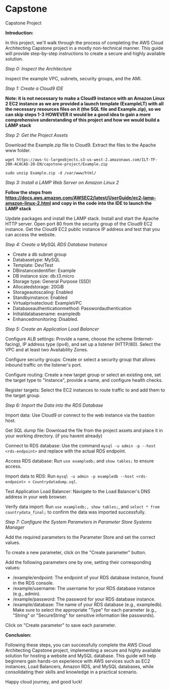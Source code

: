 # Capstone
Capstone Project


**Introduction:**

In this project, we'll walk through the process of completing the AWS Cloud Architecting Capstone project in a mostly non-technical manner. This guide will provide step-by-step instructions to create a secure and highly available solution.

_Step 0: Inspect the Architecture_

Inspect the example VPC, subnets, security groups, and the AMI.

_Step 1: Create a Cloud9 IDE_

**Note: it is not necessary to make a Cloud9 instance with an Amazon Linux 2 EC2 instance as we are provided a launch template (ExampleLT) with all the necessary resources files on it (the SQL file and Example.zip), so we can skip steps 1-3 HOWEVER it would be a good idea to gain a more comprehensive understanding of this project and how we would build a LAMP stack**

_Step 2: Get the Project Assets_

Download the Example.zip file to Cloud9.
Extract the files to the Apache www folder.

```wget https://aws-tc-largeobjects.s3-us-west-2.amazonaws.com/ILT-TF-200-ACACAD-20-EN/capstone-project/Example.zip```

```sudo unzip Example.zip -d /var/www/html/```

_Step 3: Install a LAMP Web Server on Amazon Linux 2_

**Follow the steps from https://docs.aws.amazon.com/AWSEC2/latest/UserGuide/ec2-lamp-amazon-linux-2.html and copy in the code into the IDE to launch the LAMP stack**

Update packages and install the LAMP stack.
Install and start the Apache HTTP server.
Open port 80 from the security group of the Cloud9 EC2 instance.
Get the Cloud9 EC2 public instance IP address and test that you can access the website.

_Step 4: Create a MySQL RDS Database Instance_

- Create a db subnet group
- Databasetype: MySQL
- Template: Dev/Test
- DBinstanceidentifier: Example
- DB instance size: db.t3.micro
- Storage type: General Purpose (SSD)
- Allocatedstorage: 20GiB
- Storageautoscaling: Enabled
- Standbyinstance: Enabled
- Virtualprivatecloud: ExampleVPC
- Databaseauthenticationmethod: Passwordauthentication
- Initialdatabasename: exampledb
- Enhancedmonitoring: Disabled.

_Step 5: Create an Application Load Balancer_

Configure ALB settings: Provide a name, choose the scheme (Internet-facing), IP address type (ipv4), and set up a listener (HTTP/80). Select the VPC and at least two Availability Zones.

Configure security groups: Create or select a security group that allows inbound traffic on the listener's port.

Configure routing: Create a new target group or select an existing one, set the target type to "Instance", provide a name, and configure health checks.

Register targets: Select the EC2 instances to route traffic to and add them to the target group.

_Step 6: Import the Data into the RDS Database_

Import data: Use Cloud9 or connect to the web instance via the bastion host.

Get SQL dump file: Download the file from the project assets and place it in your working directory. (if you havent already)

Connect to RDS database: Use the command ```mysql -u admin -p --host <rds-endpoint>``` and replace <rds-endpoint> with the actual RDS endpoint.

Access RDS database: Run ```use exampledb;``` and ```show tables;``` to ensure access.

Import data to RDS: Run ```mysql -u admin -p exampledb --host <rds-endpoint> < Countrydatadump.sql```.

Test Application Load Balancer: Navigate to the Load Balancer's DNS address in your web browser.

Verify data import: Run ```use exampledb;, show tables;```, and ```select * from countrydata_final;``` to confirm the data was imported successfully.

_Step 7: Configure the System Parameters in Parameter Store Systems Manager_

Add the required parameters to the Parameter Store and set the correct values.
  
To create a new parameter, click on the "Create parameter" button.

Add the following parameters one by one, setting their corresponding values:

- /example/endpoint: The endpoint of your RDS database instance, found in the RDS console.
- /example/username: The username for your RDS database instance (e.g., admin).
- /example/password: The password for your RDS database instance.
- /example/database: The name of your RDS database (e.g., exampledb).
Make sure to select the appropriate "Type" for each parameter (e.g., "String" or "SecureString" for sensitive information like passwords).

Click on "Create parameter" to save each parameter.

**Conclusion:**

Following these steps, you can successfully complete the AWS Cloud Architecting Capstone project, implementing a secure and highly available solution for hosting a website and MySQL database. This  guide will help beginners gain hands-on experience with AWS services such as EC2 instances, Load Balancers, Amazon RDS, and MySQL databases, while consolidating their skills and knowledge in a practical scenario.

Happy cloud journey, and good luck!
